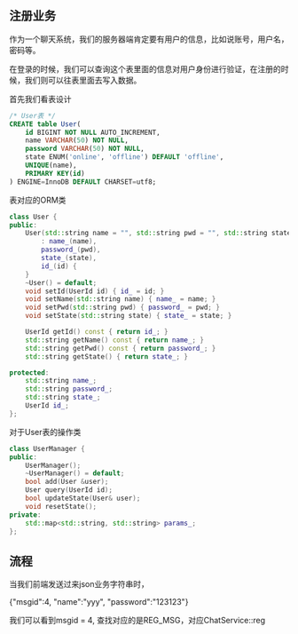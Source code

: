 
## 注册业务

作为一个聊天系统，我们的服务器端肯定要有用户的信息，比如说账号，用户名，密码等。 

在登录的时候，我们可以查询这个表里面的信息对用户身份进行验证，在注册的时候，我们则可以往表里面去写入数据。

首先我们看表设计

```sql
/* User表 */
CREATE table User(
    id BIGINT NOT NULL AUTO_INCREMENT,
    name VARCHAR(50) NOT NULL,
    password VARCHAR(50) NOT NULL,
    state ENUM('online', 'offline') DEFAULT 'offline',
    UNIQUE(name),
    PRIMARY KEY(id)
) ENGINE=InnoDB DEFAULT CHARSET=utf8;
```

表对应的ORM类

```cpp
class User {
public:
    User(std::string name = "", std::string pwd = "", std::string state = "offline", UserId id = -1)
        : name_(name),
        password_(pwd),
        state_(state),
        id_(id) {
    }
    ~User() = default;
    void setId(UserId id) { id_ = id; }
    void setName(std::string name) { name_ = name; }
    void setPwd(std::string pwd) { password_ = pwd; }
    void setState(std::string state) { state_ = state; }

    UserId getId() const { return id_; }
    std::string getName() const { return name_; }
    std::string getPwd() const { return password_; }
    std::string getState() { return state_; }

protected:
    std::string name_;
    std::string password_;
    std::string state_;
    UserId id_;
};
```

对于User表的操作类

```cpp
class UserManager {
public:
    UserManager();
    ~UserManager() = default;
    bool add(User &user);
    User query(UserId id);
    bool updateState(User& user);
    void resetState();
private:
    std::map<std::string, std::string> params_;
};
```

## 流程

当我们前端发送过来json业务字符串时，

{"msgid":4, "name":"yyy", "password":"123123"}

我们可以看到msgid = 4, 查找对应的是REG_MSG，对应ChatService::reg


